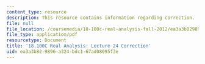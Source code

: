 ```yaml
---
content_type: resource
description: This resource contains information regarding correction.
file: null
file_location: /coursemedia/18-100c-real-analysis-fall-2012/ea3a3b829896a324bdc167ad08095f3e_MIT18_100CF12_l24four-cor.pdf
file_type: application/pdf
resourcetype: Document
title: '18.100C Real Analysis: Lecture 24 Correction'
uid: ea3a3b82-9896-a324-bdc1-67ad08095f3e
---
```

